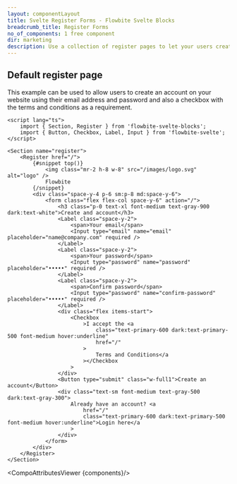```yaml
---
layout: componentLayout
title: Svelte Register Forms - Flowbite Svelte Blocks
breadcrumb_title: Register Forms
no_of_components: 1 free component
dir: marketing
description: Use a collection of register pages to let your users create an account on your website based on multiple layouts, social media authentication, and more.
---
```


<script>
  import { TableProp, TableDefaultRow, CompoAttributesViewer } from '../utils'
  const components = 'Register, Section'
</script>

## Default register page

This example can be used to allow users to create an account on your website using their email address and password and also a checkbox with the terms and conditions as a requirement.

```svelte example
<script lang="ts">
	import { Section, Register } from 'flowbite-svelte-blocks';
	import { Button, Checkbox, Label, Input } from 'flowbite-svelte';
</script>

<Section name="register">
	<Register href="/">
		{#snippet top()}
			<img class="mr-2 h-8 w-8" src="/images/logo.svg" alt="logo" />
			Flowbite
		{/snippet}
		<div class="space-y-4 p-6 sm:p-8 md:space-y-6">
			<form class="flex flex-col space-y-6" action="/">
				<h3 class="p-0 text-xl font-medium text-gray-900 dark:text-white">Create and account</h3>
				<Label class="space-y-2">
					<span>Your email</span>
					<Input type="email" name="email" placeholder="name@company.com" required />
				</Label>
				<Label class="space-y-2">
					<span>Your password</span>
					<Input type="password" name="password" placeholder="•••••" required />
				</Label>
				<Label class="space-y-2">
					<span>Confirm password</span>
					<Input type="password" name="confirm-password" placeholder="•••••" required />
				</Label>
				<div class="flex items-start">
					<Checkbox
						>I accept the <a
							class="text-primary-600 dark:text-primary-500 font-medium hover:underline"
							href="/"
						>
							Terms and Conditions</a
						></Checkbox
					>
				</div>
				<Button type="submit" class="w-full1">Create an account</Button>
				<div class="text-sm font-medium text-gray-500 dark:text-gray-300">
					Already have an account? <a
						href="/"
						class="text-primary-600 dark:text-primary-500 font-medium hover:underline">Login here</a
					>
				</div>
			</form>
		</div>
	</Register>
</Section>
```

<CompoAttributesViewer {components}/>
